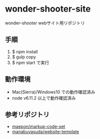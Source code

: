 # wonder-shooter-site
wonder-shooter webサイト用リポジトリ

## 手順

1. $ npm install
2. $ gulp copy
3. $ npm start で実行

## 動作環境

- Mac(Sierra)/Windows10 での動作確認済み
- node v6.11.2 以上で動作確認済み

## 参考リポジトリ

- [maepon/markup-code-set](https://github.com/maepon/markup-code-set)
- [manabuyasuda/website-template](https://github.com/manabuyasuda/website-template)
